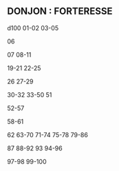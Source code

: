## DONJON : FORTERESSE


d100
01-02
03-05

06

07
08-11

19-21
22-25

26
27-29

30-32
33-50
51

52-57

58-61

62
63-70
71-74
75-78
79-86

87
88-92
93
94-96

97-98
99-100
